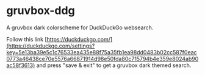# gruvbox-ddg
A gruvbox dark colorscheme for DuckDuckGo websearch.

Follow this link [https://duckduckgo.com/](https://duckduckgo.com/settings?key=5e13ba39e5c1c76533ea435e88f75a35fb1ea98dd0483b02cc587f0eac0773a46438ce70e5576a66871914d98e50fda80c715794b4e359e8024ab90ac58f3613) and press "save & exit" to get a gruvbox dark themed search.
